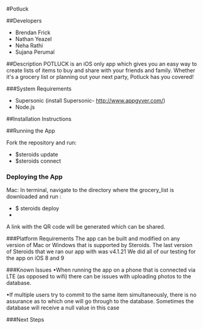 #Potluck 

##Developers

* Brendan Frick
* Nathan Yeazel
* Neha Rathi
* Sujana Perumal


##Description
POTLUCK is an iOS only app which gives you an easy way to create lists of items to buy and share with your friends and family. Whether it's a grocery list or planning out your next party, Potluck has you covered!

###System Requirements

* Supersonic (install Supersonic- http://www.appgyver.com/) 
* Node.js


##Installation Instructions



##Running the App

Fork the repository and run: 

+ $steroids update
+ $steroids connect

### Deploying the App

Mac: In terminal, navigate to the directory where the grocery_list is downloaded and run :

+ $ steroids deploy
+ 
A link with the QR code will be generated which can be shared.



###Platform Requirements
The app can be built and modified on any version of Mac or Windows that is supported by Steroids.
The last version of Steroids that we ran our app with was v4.1.21
We did all of our testing for the app on iOS 8 and 9

###Known Issues
•When running the app on a phone that is connected via LTE (as opposed to wifi) there can be issues with uploading photos to the database.

•If multiple users try to commit to the same item simultaneously, there is no assurance as to which one will go through to the database. Sometimes the database will receive a null value in this case

###Next Steps

